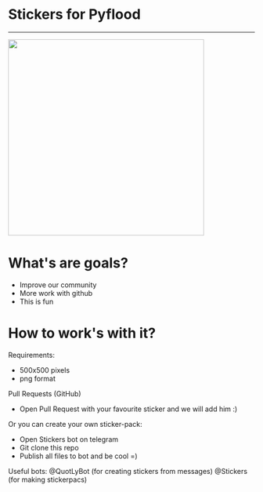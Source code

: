# Stickers for Pyflood 

----

<p float="left">
  <img src="https://github.com/NameEgor/python_flood_stickers/blob/main/photo_2021-09-26%2018.05.00.jpeg?raw=true" width="400">

</p>



# What's are goals?

- Improve our community 
- More work with github
- This is fun  


# How to work's with it? 

Requirements:
- 500x500 pixels
- png format

Pull Requests (GitHub)
- Open Pull Request with your favourite sticker and we will add him :)

Or you can create your own sticker-pack:

- Open Stickers bot on telegram
- Git clone this repo 
- Publish all files to bot and be cool =)

Useful bots:
@QuotLyBot (for creating stickers from messages)
@Stickers (for making stickerpacs)
